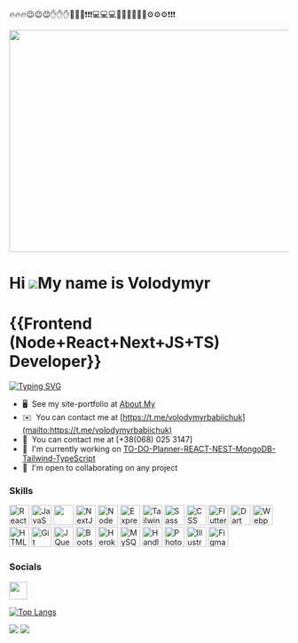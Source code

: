 
🔥🔥🔥😉😉😉✋✋✋🚀🚀🚀❗❗❗💻💻💻🤖🤖🤖🦾🦾🦾⚙️⚙️⚙️❗❗❗
<!-- [![Top Langs](https://github-readme-stats.vercel.app/api/top-langs/?username=anuraghazra&layout=compact)](https://github.com/anuraghazra/github-readme-stats) -->
<!-- [![Top Langs](https://github-readme-stats.vercel.app/api/top-langs/?username=Vovababiichuk&layout=compact)](https://github.com/anuraghazra/github-readme-stats) -->

<!-- ![Anurag's GitHub stats](https://github-readme-stats.vercel.app/api?username=Vovababiichuk&show_icons=true&theme=radical) -->


<!-- ![MasterHead](https://developers.giphy.com/branch/master/static/api-512d36c09662682717108a38bbb5c57d.gif) -->
<!-- <img src="https://raw.githubusercontent.com/abhisheknaiidu/abhisheknaiidu/master/code.gif" width="300" height="200"> -->
<img src="https://developers.giphy.com/branch/master/static/api-512d36c09662682717108a38bbb5c57d.gif" width="800" height="400">

Hi ![](https://user-images.githubusercontent.com/18350557/176309783-0785949b-9127-417c-8b55-ab5a4333674e.gif)My name is Volodymyr 
========================================================================================

{{Frontend (Node+React+Next+JS+TS) Developer}}
========================================================================================
[![Typing SVG](https://readme-typing-svg.demolab.com?font=Fira+Code&size=28&duration=2500&pause=3000&width=1000&height=100&lines=%F0%9F%91%8B+Hi+There!;%F0%9F%94%A5+Code+Master+turns+your+business+ideas+into+reality!+%F0%9F%94%A5;%F0%9F%94%A5+Crafting+the+Future+through+Coding!+%F0%9F%94%A5;%F0%9F%94%A5+Turning+Dreams+into+Functional+Applications!+%F0%9F%94%A5)](https://git.io/typing-svg)
* 🖥️  See my site-portfolio at [About My](https://volodymyrcodepro.site/)
* ✉️  You can contact me at [https://t.me/volodymyrbabiichuk](mailto:https://t.me/volodymyrbabiichuk)
* 📱  You can contact me at [+38(068) 025 3147]
* 🚀  I'm currently working on [TO-DO-Planner-REACT-NEST-MongoDB-Tailwind-TypeScript](https://github.com/Vovababiichuk/TO-DO-Planner-REACT-NEST-MongoDB-Tailwind-TypeScript)
* 🤝  I'm open to collaborating on any project




### Skills

<p align="left">
<a href="https://reactjs.org/" target="_blank" rel="noreferrer"><img src="https://raw.githubusercontent.com/danielcranney/readme-generator/main/public/icons/skills/react-colored.svg" width="36" height="36" alt="React" /></a>
<a href="https://developer.mozilla.org/en-US/docs/Web/JavaScript" target="_blank" rel="noreferrer"><img src="https://raw.githubusercontent.com/danielcranney/readme-generator/main/public/icons/skills/javascript-colored.svg" width="36" height="36" alt="JavaScript" /></a>
<a href="https://developer.mozilla.org/en-US/docs/Web/JavaScript" target="_blank" rel="noreferrer"><img src="https://cdn.jsdelivr.net/gh/devicons/devicon@latest/icons/typescript/typescript-original.svg" width="36" height="36"/></a>
<a href="https://nextjs.org/docs" target="_blank" rel="noreferrer"><img src="https://raw.githubusercontent.com/danielcranney/readme-generator/main/public/icons/skills/nextjs-colored.svg" width="36" height="36" alt="NextJs" /></a> 
 <a href="https://nodejs.org/en/" target="_blank" rel="noreferrer"><img src="https://raw.githubusercontent.com/danielcranney/readme-generator/main/public/icons/skills/nodejs-colored.svg" width="36" height="36" alt="NodeJS" /></a>
<a href="https://express.com/" target="_blank" rel="noreferrer"><img src="https://cdn.jsdelivr.net/gh/devicons/devicon/icons/express/express-original.svg" width="36" height="36" alt="Express" /></a>
<a href="https://tailwindcss.org/docs" target="_blank" rel="noreferrer"><img src="https://cdn.jsdelivr.net/gh/devicons/devicon@latest/icons/tailwindcss/tailwindcss-original.svg" width="36" height="36" alt="Tailwind" /></a>
<a href="https://sass-lang.com/" target="_blank" rel="noreferrer"><img src="https://raw.githubusercontent.com/danielcranney/readme-generator/main/public/icons/skills/sass-colored.svg" width="36" height="36" alt="Sass" /></a>
<a href="https://developer.mozilla.org/en-US/docs/Glossary/HTML5" target="_blank" rel="noreferrer"><img src="https://cdn.jsdelivr.net/gh/devicons/devicon/icons/css3/css3-original.svg" width="36" height="36" alt="CSS" /></a>
<a href="https://developer.mozilla.org/en-US/docs/Web/JavaScript" target="_blank" rel="noreferrer"><img src="https://cdn.jsdelivr.net/gh/devicons/devicon@latest/icons/flutter/flutter-plain.svg" height="36" alt="Flutter"/></a>
<a href="https://developer.mozilla.org/en-US/docs/Web/JavaScript" target="_blank" rel="noreferrer"><img src="https://cdn.jsdelivr.net/gh/devicons/devicon@latest/icons/dart/dart-original.svg" width="36" height="36" alt="Dart" /></a>
<a href="https://webpack.js.org/" target="_blank" rel="noreferrer"><img src="https://raw.githubusercontent.com/danielcranney/readme-generator/main/public/icons/skills/webpack-colored.svg" width="36" height="36" alt="Webpack" /></a>
<a href="https://developer.mozilla.org/en-US/docs/Glossary/HTML5" target="_blank" rel="noreferrer"><img src="https://raw.githubusercontent.com/danielcranney/readme-generator/main/public/icons/skills/html5-colored.svg" width="36" height="36" alt="HTML5" /></a>
<a href="https://git-scm.com/" target="_blank" rel="noreferrer"><img src="https://raw.githubusercontent.com/danielcranney/readme-generator/main/public/icons/skills/git-colored.svg" width="36" height="36" alt="Git" /></a>
<a href="https://jquery.com/" target="_blank" rel="noreferrer"><img src="https://raw.githubusercontent.com/danielcranney/readme-generator/main/public/icons/skills/jquery-colored.svg" width="36" height="36" alt="JQuery" /></a>
<a href="https://getbootstrap.com/" target="_blank" rel="noreferrer"><img src="https://raw.githubusercontent.com/danielcranney/readme-generator/main/public/icons/skills/bootstrap-colored.svg" width="36" height="36" alt="Bootstrap" /></a>
<a href="https://www.heroku.com/" target="_blank" rel="noreferrer"><img src="https://raw.githubusercontent.com/danielcranney/readme-generator/main/public/icons/skills/heroku-colored.svg" width="36" height="36" alt="Heroku" /></a>
<a href="https://www.mysql.com/" target="_blank" rel="noreferrer"><img src="https://raw.githubusercontent.com/danielcranney/readme-generator/main/public/icons/skills/mysql-colored.svg" width="36" height="36" alt="MySQL" /></a>
<a href="https://www.handlebars.com/" target="_blank" rel="noreferrer"><img src="https://cdn.jsdelivr.net/gh/devicons/devicon/icons/handlebars/handlebars-original-wordmark.svg" width="36" height="36" alt="Handlebars" /></a>
<a href="https://www.adobe.com/uk/products/photoshop.html" target="_blank" rel="noreferrer"><img src="https://raw.githubusercontent.com/danielcranney/readme-generator/main/public/icons/skills/photoshop-colored.svg" width="36" height="36" alt="Photoshop" /></a>
<a href="adobe.com/uk/products/illustrator.html" target="_blank" rel="noreferrer"><img src="https://raw.githubusercontent.com/danielcranney/readme-generator/main/public/icons/skills/illustrator-colored.svg" width="36" height="36" alt="Illustrator" /></a>
<a href="https://www.figma.com/" target="_blank" rel="noreferrer"><img src="https://raw.githubusercontent.com/danielcranney/readme-generator/main/public/icons/skills/figma-colored.svg" width="36" height="36" alt="Figma" /></a>
</p>

### Socials

<p align="left"> <a href="https://www.linkedin.com/in/👋-volodymyr-code-pro-059377298" target="_blank" rel="noreferrer"><img src="https://raw.githubusercontent.com/danielcranney/readme-generator/main/public/icons/socials/linkedin.svg" width="32" height="32" /></a></p>

[![Top Langs](https://github-readme-stats.vercel.app/api/top-langs/?username=Vovababiichuk&layout=compact&theme=radical)](https://github.com/anuraghazra/github-readme-stats)

<picture>
  <source
    srcset="https://github-readme-stats.vercel.app/api?username=anuraghazra&show_icons=true&theme=dark"
    media="(prefers-color-scheme: dark)"
  />
  <source
    srcset="https://github-readme-stats.vercel.app/api?username=anuraghazra&show_icons=true"
    media="(prefers-color-scheme: light), (prefers-color-scheme: no-preference)"
  />
  <img src="https://github-readme-stats.vercel.app/api?username=anuraghazra&show_icons=true" />
</picture>

<!-- [![Top Langs](https://github-readme-stats.vercel.app/api/top-langs/?username=anuraghazra&langs_count=8)](https://github.com/anuraghazra/github-readme-stats) -->

<!-- [![Top Langs](https://github-readme-stats.vercel.app/api/top-langs/?username=anuraghazra&hide=javascript,html)](https://github.com/anuraghazra/github-readme-stats) -->

<!-- [![Top Langs](https://github-readme-stats.vercel.app/api/top-langs/?username=anuraghazra&hide=javascript,html)](https://github.com/anuraghazra/github-readme-stats) -->

<!-- [![Top Langs](https://github-readme-stats.vercel.app/api/top-langs/?username=anuraghazra&layout=donut-vertical)](https://github.com/anuraghazra/github-readme-stats) -->

<!-- ![Anurag's GitHub stats](https://github-readme-stats.vercel.app/api?username=anuraghazra&show_icons=true&theme=transparent) -->

<!-- [![Top Langs](https://github-readme-stats.vercel.app/api/top-langs/?username=Vovababiichuk&layout=compact&theme=dark)](https://github.com/anuraghazra/github-readme-stats)                   -->

<!-- [![GitHub Streak](https://streak-stats.demolab.com/?user=Vovababiichuk&theme=dark)](https://git.io/streak-stats) -->


<img src="https://raw.githubusercontent.com/BrunnerLivio/brunnerlivio/master/images/marquee.svg">
